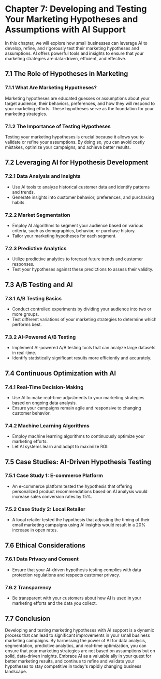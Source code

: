 Chapter 7: Developing and Testing Your Marketing Hypotheses and Assumptions with AI Support
===========================================================================================

In this chapter, we will explore how small businesses can leverage AI to develop, refine, and rigorously test their marketing hypotheses and assumptions. AI offers powerful tools and insights to ensure that your marketing strategies are data-driven, efficient, and effective.

7.1 The Role of Hypotheses in Marketing
---------------------------------------

### 7.1.1 What Are Marketing Hypotheses?

Marketing hypotheses are educated guesses or assumptions about your target audience, their behaviors, preferences, and how they will respond to your marketing efforts. These hypotheses serve as the foundation for your marketing strategies.

### 7.1.2 The Importance of Testing Hypotheses

Testing your marketing hypotheses is crucial because it allows you to validate or refine your assumptions. By doing so, you can avoid costly mistakes, optimize your campaigns, and achieve better results.

7.2 Leveraging AI for Hypothesis Development
--------------------------------------------

### 7.2.1 Data Analysis and Insights

* Use AI tools to analyze historical customer data and identify patterns and trends.
* Generate insights into customer behavior, preferences, and purchasing habits.

### 7.2.2 Market Segmentation

* Employ AI algorithms to segment your audience based on various criteria, such as demographics, behavior, or purchase history.
* Tailor your marketing hypotheses for each segment.

### 7.2.3 Predictive Analytics

* Utilize predictive analytics to forecast future trends and customer responses.
* Test your hypotheses against these predictions to assess their validity.

7.3 A/B Testing and AI
----------------------

### 7.3.1 A/B Testing Basics

* Conduct controlled experiments by dividing your audience into two or more groups.
* Test different variations of your marketing strategies to determine which performs best.

### 7.3.2 AI-Powered A/B Testing

* Implement AI-powered A/B testing tools that can analyze large datasets in real-time.
* Identify statistically significant results more efficiently and accurately.

7.4 Continuous Optimization with AI
-----------------------------------

### 7.4.1 Real-Time Decision-Making

* Use AI to make real-time adjustments to your marketing strategies based on ongoing data analysis.
* Ensure your campaigns remain agile and responsive to changing customer behavior.

### 7.4.2 Machine Learning Algorithms

* Employ machine learning algorithms to continuously optimize your marketing efforts.
* Let AI systems learn and adapt to maximize ROI.

7.5 Case Studies: AI-Driven Hypothesis Testing
----------------------------------------------

### 7.5.1 Case Study 1: E-commerce Platform

* An e-commerce platform tested the hypothesis that offering personalized product recommendations based on AI analysis would increase sales conversion rates by 15%.

### 7.5.2 Case Study 2: Local Retailer

* A local retailer tested the hypothesis that adjusting the timing of their email marketing campaigns using AI insights would result in a 20% increase in open rates.

7.6 Ethical Considerations
--------------------------

### 7.6.1 Data Privacy and Consent

* Ensure that your AI-driven hypothesis testing complies with data protection regulations and respects customer privacy.

### 7.6.2 Transparency

* Be transparent with your customers about how AI is used in your marketing efforts and the data you collect.

7.7 Conclusion
--------------

Developing and testing marketing hypotheses with AI support is a dynamic process that can lead to significant improvements in your small business marketing campaigns. By harnessing the power of AI for data analysis, segmentation, predictive analytics, and real-time optimization, you can ensure that your marketing strategies are not based on assumptions but on solid, data-driven insights. Embrace AI as a valuable ally in your quest for better marketing results, and continue to refine and validate your hypotheses to stay competitive in today's rapidly changing business landscape.
